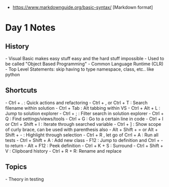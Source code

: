 - https://www.markdownguide.org/basic-syntax/ [Markdown format]
<h1>Day 1 Notes</h1>
<h2>History </h2>
<p>- Visual Basic makes easy stuff easy and the hard stuff impossible
    - Used to be called "Object Based Programming"
- Common Language Runtime (CLR)
- Top Level Statements: skip having to type namespace, class, etc.. like python
</p>

<h2> Shortcuts </h2>
<p>
- Ctrl + . : Quick actions and refactoring
- Ctrl + ,  or Ctrl + T : Search filename within solution
- Ctrl + Tab : Alt tabbing within VS
- Ctrl + Alt + L : Jump to solution explorer
- Ctrl + ; : Filter search in solution explorer
- Ctrl + Q : Find settings/views/tools 
- Ctrl + G : Go to a certain line in code
- Ctrl + I or Ctrl + Shift + I : Iterate through searched variable
- Ctrl + ] : Show scope of curly brace, can be used with parenthesis also
- Alt + Shift + = or Alt + Shift + - : Highlight through selection
- Ctrl + R , let go of Crrl + A : Run all tests
- Ctrl + Shift + A : Add new class 
- F12 : Jump to definition and Ctrl + - to return
- Alt + F12 : Peek definition
- Ctrl + K + S : Surround
- Ctrl + Shift + V : Clipboard history
- Ctrl + R + R: Rename and replace
</p>

<h2> Topics </h2>
- Theory in testing